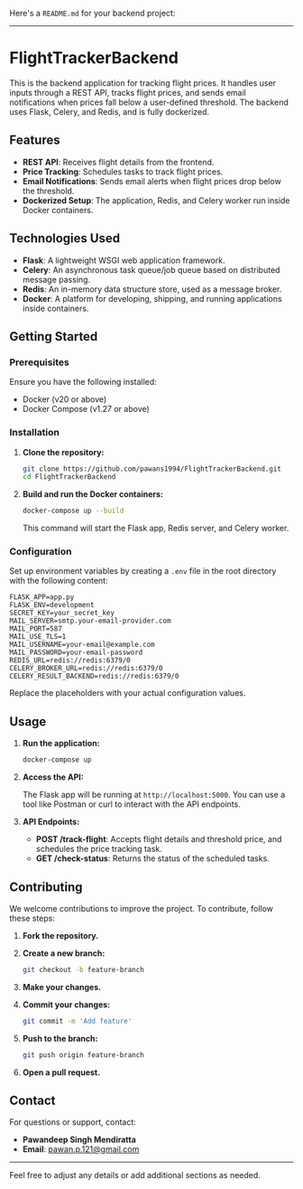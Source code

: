 Here's a `README.md` for your backend project:

---

# FlightTrackerBackend

This is the backend application for tracking flight prices. It handles user inputs through a REST API, tracks flight prices, and sends email notifications when prices fall below a user-defined threshold. The backend uses Flask, Celery, and Redis, and is fully dockerized.

## Features

- **REST API**: Receives flight details from the frontend.
- **Price Tracking**: Schedules tasks to track flight prices.
- **Email Notifications**: Sends email alerts when flight prices drop below the threshold.
- **Dockerized Setup**: The application, Redis, and Celery worker run inside Docker containers.

## Technologies Used

- **Flask**: A lightweight WSGI web application framework.
- **Celery**: An asynchronous task queue/job queue based on distributed message passing.
- **Redis**: An in-memory data structure store, used as a message broker.
- **Docker**: A platform for developing, shipping, and running applications inside containers.

## Getting Started

### Prerequisites

Ensure you have the following installed:

- Docker (v20 or above)
- Docker Compose (v1.27 or above)

### Installation

1. **Clone the repository:**

   ```sh
   git clone https://github.com/pawans1994/FlightTrackerBackend.git
   cd FlightTrackerBackend
   ```

2. **Build and run the Docker containers:**

   ```sh
   docker-compose up --build
   ```

   This command will start the Flask app, Redis server, and Celery worker.

### Configuration

Set up environment variables by creating a `.env` file in the root directory with the following content:

```env
FLASK_APP=app.py
FLASK_ENV=development
SECRET_KEY=your_secret_key
MAIL_SERVER=smtp.your-email-provider.com
MAIL_PORT=587
MAIL_USE_TLS=1
MAIL_USERNAME=your-email@example.com
MAIL_PASSWORD=your-email-password
REDIS_URL=redis://redis:6379/0
CELERY_BROKER_URL=redis://redis:6379/0
CELERY_RESULT_BACKEND=redis://redis:6379/0
```

Replace the placeholders with your actual configuration values.

## Usage

1. **Run the application:**

   ```sh
   docker-compose up
   ```

2. **Access the API:**

   The Flask app will be running at `http://localhost:5000`. You can use a tool like Postman or curl to interact with the API endpoints.

3. **API Endpoints:**

   - **POST /track-flight**: Accepts flight details and threshold price, and schedules the price tracking task.
   - **GET /check-status**: Returns the status of the scheduled tasks.

## Contributing

We welcome contributions to improve the project. To contribute, follow these steps:

1. **Fork the repository.**
2. **Create a new branch:**

   ```sh
   git checkout -b feature-branch
   ```

3. **Make your changes.**
4. **Commit your changes:**

   ```sh
   git commit -m 'Add feature'
   ```

5. **Push to the branch:**

   ```sh
   git push origin feature-branch
   ```

6. **Open a pull request.**

## Contact

For questions or support, contact:

- **Pawandeep Singh Mendiratta**
- **Email**: pawan.p.121@gmail.com

---

Feel free to adjust any details or add additional sections as needed.